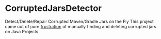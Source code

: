 # CorruptedJarsDetector
Detect/Delete/Repair Corrupted Maven/Gradle Jars on the Fly 
This project came out of pure [frustration](https://stackoverflow.com/questions/52741518/avoid-corrupted-jars-invalid-loc-header-when-using-maven/52752213?noredirect=1#comment92428877_52752213) of manually finding and deleting corrupted jars on Java Projects 
